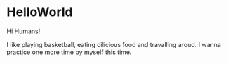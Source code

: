 
# HelloWorld

Hi Humans!

I like playing basketball, eating dilicious food and travalling aroud.
I wanna practice one more time by myself this time.
